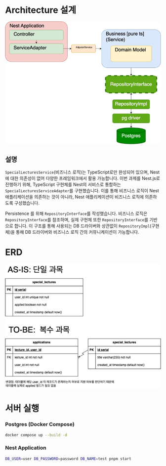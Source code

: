 # Architecture 설계

![architecture](./assets/architecture.jpg)

## 설명

`SpecialLecturesService`(비즈니스 로직)는 TypeScript로만 완성되어 있으며, Nest에 대한 의존성이 없어 다양한 프레임워크에서 활용 가능합니다. 이번 과제를 Nest.js로 진행하기
위해, TypeScript 구현체를 Nest의 서비스로 통합하는 `SpecialLecturesServiceAdapter`를 구현했습니다. 이를 통해 비즈니스 로직이 Nest 애플리케이션을 의존하는 것이 아니라,
Nest 애플리케이션이 비즈니스
로직에 의존하도록 구성했습니다.

Persistence 를 위해 `RepositoryInterface`를 작성했습니다. 비즈니스 로직은 `RepositoryInterface`를 참조하며, 실제 구현체
또한 `RepositoryInterface`를 기반으로 합니다. 이 구조를 통해 사용되는 DB 드라이버와 상관없이 `RepositoryImpl`(구현체)을 통해 DB 드라이버와 비즈니스 로직 간의 커뮤니케이션이
가능합니다.

# ERD

![ERD](./assets/ERD.jpg)

# 서버 실행

### Postgres (Docker Compose)

```sh
docker compose up --build -d
```

### Nest Application

```sh
DB_USER=user DB_PASSWORD=password DB_NAME=test pnpm start
```
